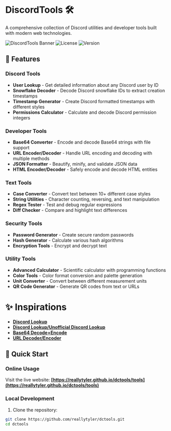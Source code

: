 # DiscordTools 🛠️

A comprehensive collection of Discord utilities and developer tools built with modern web technologies.

![DiscordTools Banner](https://img.shields.io/badge/DiscordTools-Advanced%20Utilities-5865f2?style=for-the-badge&logo=discord)
![License](https://img.shields.io/badge/License-MIT-green?style=for-the-badge)
![Version](https://img.shields.io/badge/Version-1.5.0-blue?style=for-the-badge)

## 🌟 Features

### Discord Tools
- **User Lookup** - Get detailed information about any Discord user by ID
- **Snowflake Decoder** - Decode Discord snowflake IDs to extract creation timestamps
- **Timestamp Generator** - Create Discord formatted timestamps with different styles
- **Permissions Calculator** - Calculate and decode Discord permission integers

### Developer Tools
- **Base64 Converter** - Encode and decode Base64 strings with file support
- **URL Encoder/Decoder** - Handle URL encoding and decoding with multiple methods
- **JSON Formatter** - Beautify, minify, and validate JSON data
- **HTML Encoder/Decoder** - Safely encode and decode HTML entities

### Text Tools
- **Case Converter** - Convert text between 10+ different case styles
- **String Utilities** - Character counting, reversing, and text manipulation
- **Regex Tester** - Test and debug regular expressions
- **Diff Checker** - Compare and highlight text differences

### Security Tools
- **Password Generator** - Create secure random passwords
- **Hash Generator** - Calculate various hash algorithms
- **Encryption Tools** - Encrypt and decrypt text

### Utility Tools
- **Advanced Calculator** - Scientific calculator with programming functions
- **Color Tools** - Color format conversion and palette generation
- **Unit Converter** - Convert between different measurement units
- **QR Code Generator** - Generate QR codes from text or URLs


# ✨ Inspirations
- **[Discord Lookup](https://discordlookup.com/)** 
- **[Discord Lookup/Unofficial Discord Lookup](https://discord.id/)** 
- **[Base64 Decode+Encode](https://www.base64decode.org/)** 
- **[URL Decoder/Encoder](https://meyerweb.com/eric/tools/dencoder/)** 
## 🚀 Quick Start 

### Online Usage
Visit the live website: **[https://reallytyler.github.io/dctools/tools](https://reallytyler.github.io/dctools/tools)**

### Local Development
1. Clone the repository:
```bash
git clone https://github.com/reallytyler/dctools.git
cd dctools
